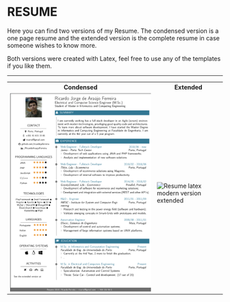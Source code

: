 # RESUME

Here you can find two versions of my Resume. The condensed version is a one page resume and the extended version is the complete resume in case someone wishes to know more.

Both versions were created with Latex, feel free to use any of the templates if you like them.

---

<table width="100%">
    <tr>
        <th>Condensed</th>
        <th>Extended</th>
    </tr>
    <tr>
        <td>
            <img src="https://github.com/ricardojaferreira/resume/blob/master/condensed/latex_resume_condensed_thumbnail.png" alt="Resume Latex one page version" height="45%" />
        </td>
        <td>
            <img src="" alt="Resume latex modern version extended" height="45%"/></td>
       </td>
    </tr>
</table>

